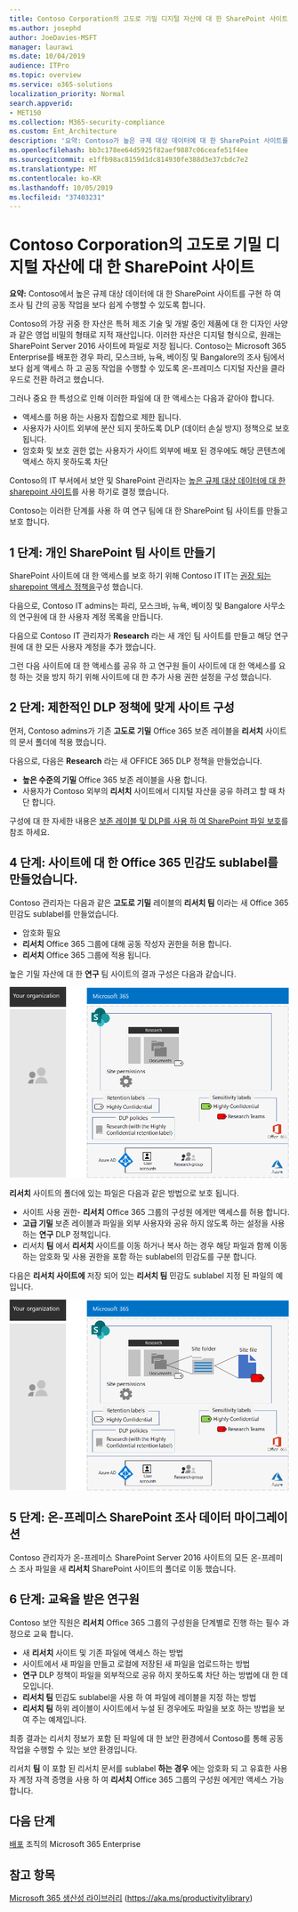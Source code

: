 ```yaml
---
title: Contoso Corporation의 고도로 기밀 디지털 자산에 대 한 SharePoint 사이트
ms.author: josephd
author: JoeDavies-MSFT
manager: laurawi
ms.date: 10/04/2019
audience: ITPro
ms.topic: overview
ms.service: o365-solutions
localization_priority: Normal
search.appverid:
- MET150
ms.collection: M365-security-compliance
ms.custom: Ent_Architecture
description: '요약: Contoso가 높은 규제 대상 데이터에 대 한 SharePoint 사이트를 구현 하 여 조사 팀 간의 공동 작업을 간편 하 게 수행 하는 방법'
ms.openlocfilehash: bb3c178ee64d5925f82aef9887c06ceafe51f4ee
ms.sourcegitcommit: e1ffb98ac8159d1dc814930fe388d3e37cbdc7e2
ms.translationtype: MT
ms.contentlocale: ko-KR
ms.lasthandoff: 10/05/2019
ms.locfileid: "37403231"
---
```

# <a name="sharepoint-site-for-highly-confidential-digital-assets-of-the-contoso-corporation"></a>Contoso Corporation의 고도로 기밀 디지털 자산에 대 한 SharePoint 사이트

 **요약:** Contoso에서 높은 규제 대상 데이터에 대 한 SharePoint 사이트를 구현 하 여 조사 팀 간의 공동 작업을 보다 쉽게 수행할 수 있도록 합니다.
  
Contoso의 가장 귀중 한 자산은 특허 제조 기술 및 개발 중인 제품에 대 한 디자인 사양과 같은 영업 비밀의 형태로 지적 재산입니다. 이러한 자산은 디지털 형식으로, 원래는 SharePoint Server 2016 사이트에 파일로 저장 됩니다. Contoso는 Microsoft 365 Enterprise를 배포한 경우 파리, 모스크바, 뉴욕, 베이징 및 Bangalore의 조사 팀에서 보다 쉽게 액세스 하 고 공동 작업을 수행할 수 있도록 온-프레미스 디지털 자산을 클라우드로 전환 하려고 했습니다. 
  
그러나 중요 한 특성으로 인해 이러한 파일에 대 한 액세스는 다음과 같아야 합니다.

- 액세스를 허용 하는 사용자 집합으로 제한 됩니다. 
- 사용자가 사이트 외부에 분산 되지 못하도록 DLP (데이터 손실 방지) 정책으로 보호 됩니다.
- 암호화 및 보호 권한 없는 사용자가 사이트 외부에 배포 된 경우에도 해당 콘텐츠에 액세스 하지 못하도록 차단

Contoso의 IT 부서에서 보안 및 SharePoint 관리자는 [높은 규제 대상 데이터에 대 한 sharepoint 사이트](teams-sharepoint-online-sites-highly-regulated-data.md)를 사용 하기로 결정 했습니다.
  
Contoso는 이러한 단계를 사용 하 여 연구 팀에 대 한 SharePoint 팀 사이트를 만들고 보호 합니다.

## <a name="step-1-created-a-private-sharepoint-team-site"></a>1 단계: 개인 SharePoint 팀 사이트 만들기

SharePoint 사이트에 대 한 액세스를 보호 하기 위해 Contoso IT IT는 [권장 되는 sharepoint 액세스 정책을](sharepoint-file-access-policies.md)구성 했습니다.

다음으로, Contoso IT admins는 파리, 모스크바, 뉴욕, 베이징 및 Bangalore 사무소의 연구원에 대 한 사용자 계정 목록을 만듭니다. 

다음으로 Contoso IT 관리자가 **Research** 라는 새 개인 팀 사이트를 만들고 해당 연구원에 대 한 모든 사용자 계정을 추가 했습니다.

그런 다음 사이트에 대 한 액세스를 공유 하 고 연구원 들이 사이트에 대 한 액세스를 요청 하는 것을 방지 하기 위해 사이트에 대 한 추가 사용 권한 설정을 구성 했습니다.

## <a name="step-2-configured-the-site-for-a-restrictive-dlp-policy"></a>2 단계: 제한적인 DLP 정책에 맞게 사이트 구성

먼저, Contoso admins가 기존 **고도로 기밀** Office 365 보존 레이블을 **리서치** 사이트의 문서 폴더에 적용 했습니다.

다음으로, 다음은 **Research** 라는 새 OFFICE 365 DLP 정책을 만들었습니다.

- **높은 수준의 기밀** Office 365 보존 레이블을 사용 합니다. 
- 사용자가 Contoso 외부의 **리서치** 사이트에서 디지털 자산을 공유 하려고 할 때 차단 합니다.

구성에 대 한 자세한 내용은 [보존 레이블 및 DLP를 사용 하 여 SharePoint 파일 보호](https://docs.microsoft.com/office365/enterprise/protect-sharepoint-online-files-with-office-365-labels-and-dlp)를 참조 하세요.

## <a name="step-4-created-an-office-365-sensitivity-sublabel-for-the-site"></a>4 단계: 사이트에 대 한 Office 365 민감도 sublabel를 만들었습니다.

Contoso 관리자는 다음과 같은 **고도로 기밀** 레이블의 **리서치 팀** 이라는 새 Office 365 민감도 sublabel를 만들었습니다.

- 암호화 필요
- **리서치** Office 365 그룹에 대해 공동 작성자 권한을 허용 합니다.
- **리서치** Office 365 그룹에 적용 됩니다.

높은 기밀 자산에 대 한 **연구** 팀 사이트의 결과 구성은 다음과 같습니다.

![높은 기밀 자산에 대 한 연구 팀 사이트의 결과 구성](./media/contoso-sharepoint-online-site-for-highly-confidential-assets/final-config.png)

**리서치** 사이트의 폴더에 있는 파일은 다음과 같은 방법으로 보호 됩니다.

- 사이트 사용 권한- **리서치** Office 365 그룹의 구성원 에게만 액세스를 허용 합니다.
- **고급 기밀** 보존 레이블과 파일을 외부 사용자와 공유 하지 않도록 하는 설정을 사용 하는 **연구** DLP 정책입니다.
- 리서치 **팀** 에서 **리서치** 사이트를 이동 하거나 복사 하는 경우 해당 파일과 함께 이동 하는 암호화 및 사용 권한을 포함 하는 sublabel의 민감도를 구분 합니다.

다음은 **리서치 사이트에** 저장 되어 있는 **리서치 팀** 민감도 sublabel 지정 된 파일의 예입니다.

![높은 기밀 자산에 대 한 연구 팀 사이트의 결과 구성](./media/contoso-sharepoint-online-site-for-highly-confidential-assets/final-config-example-file.png)


## <a name="step-5-migrated-the-on-premises-sharepoint-research-data"></a>5 단계: 온-프레미스 SharePoint 조사 데이터 마이그레이션

Contoso 관리자가 온-프레미스 SharePoint Server 2016 사이트의 모든 온-프레미스 조사 파일을 새 **리서치** SharePoint 사이트의 폴더로 이동 했습니다.

## <a name="step-6-trained-their-researchers"></a>6 단계: 교육을 받은 연구원

Contoso 보안 직원은 **리서치** Office 365 그룹의 구성원을 단계별로 진행 하는 필수 과정으로 교육 합니다.

- 새 **리서치** 사이트 및 기존 파일에 액세스 하는 방법
- 사이트에서 새 파일을 만들고 로컬에 저장된 새 파일을 업로드하는 방법
- **연구** DLP 정책이 파일을 외부적으로 공유 하지 못하도록 차단 하는 방법에 대 한 데모입니다.
- **리서치 팀** 민감도 sublabel을 사용 하 여 파일에 레이블을 지정 하는 방법
- **리서치 팀** 하위 레이블이 사이트에서 누설 된 경우에도 파일을 보호 하는 방법을 보여 주는 예제입니다.

최종 결과는 리서치 정보가 포함 된 파일에 대 한 보안 환경에서 Contoso를 통해 공동 작업을 수행할 수 있는 보안 환경입니다. 

리서치 **팀** 이 포함 된 리서치 문서를 sublabel **하는 경우** 에는 암호화 되 고 유효한 사용자 계정 자격 증명을 사용 하 여 **리서치** Office 365 그룹의 구성원 에게만 액세스 가능 합니다.

## <a name="next-step"></a>다음 단계

[배포](deploy-microsoft-365-enterprise.md) 조직의 Microsoft 365 Enterprise

## <a name="see-also"></a>참고 항목

[Microsoft 365 생산성 라이브러리](https://aka.ms/productivitylibrary) (https://aka.ms/productivitylibrary)
